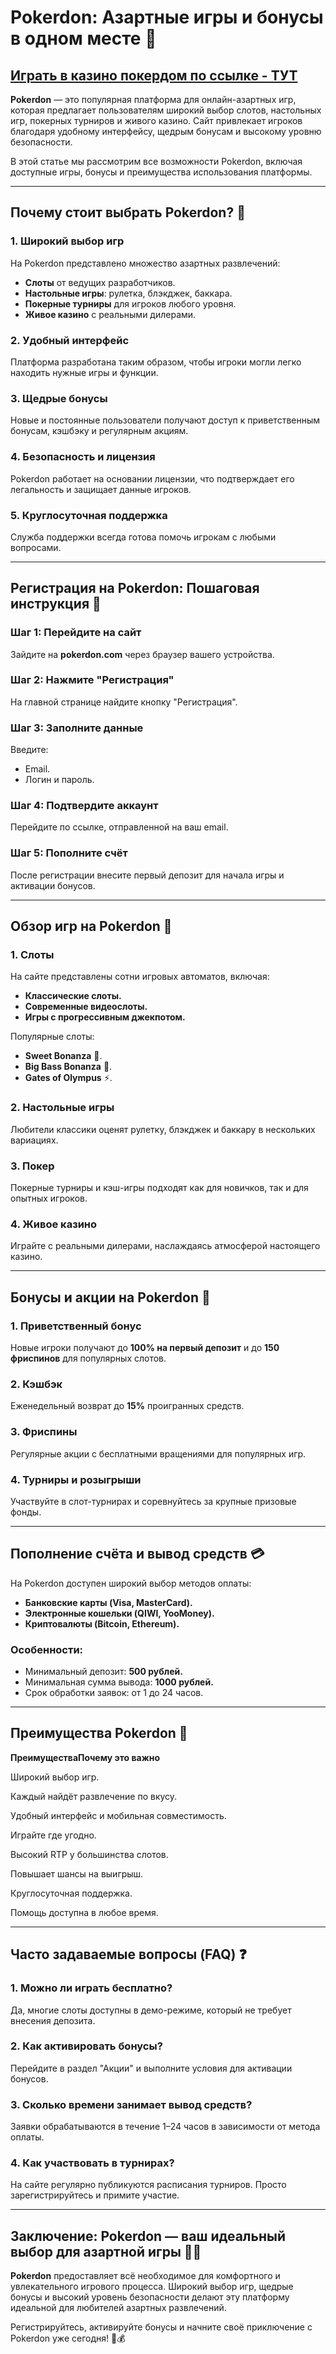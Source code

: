 # Pokerdon: Азартные игры и бонусы в одном месте 🎯

## [**Играть в казино покердом по ссылке - ТУТ**](https://brandplay.link/FwVc4f)

**Pokerdon** — это популярная платформа для онлайн-азартных игр, которая предлагает пользователям широкий выбор слотов, настольных игр, покерных турниров и живого казино. Сайт привлекает игроков благодаря удобному интерфейсу, щедрым бонусам и высокому уровню безопасности.

В этой статье мы рассмотрим все возможности Pokerdon, включая доступные игры, бонусы и преимущества использования платформы.

***

## Почему стоит выбрать Pokerdon? 🌟

### 1. **Широкий выбор игр**

На Pokerdon представлено множество азартных развлечений:

* **Слоты** от ведущих разработчиков.
* **Настольные игры**: рулетка, блэкджек, баккара.
* **Покерные турниры** для игроков любого уровня.
* **Живое казино** с реальными дилерами.

### 2. **Удобный интерфейс**

Платформа разработана таким образом, чтобы игроки могли легко находить нужные игры и функции.

### 3. **Щедрые бонусы**

Новые и постоянные пользователи получают доступ к приветственным бонусам, кэшбэку и регулярным акциям.

### 4. **Безопасность и лицензия**

Pokerdon работает на основании лицензии, что подтверждает его легальность и защищает данные игроков.

### 5. **Круглосуточная поддержка**

Служба поддержки всегда готова помочь игрокам с любыми вопросами.

***

## Регистрация на Pokerdon: Пошаговая инструкция 📝

### Шаг 1: Перейдите на сайт

Зайдите на **pokerdon.com** через браузер вашего устройства.

### Шаг 2: Нажмите "Регистрация"

На главной странице найдите кнопку "Регистрация".

### Шаг 3: Заполните данные

Введите:

* Email.
* Логин и пароль.

### Шаг 4: Подтвердите аккаунт

Перейдите по ссылке, отправленной на ваш email.

### Шаг 5: Пополните счёт

После регистрации внесите первый депозит для начала игры и активации бонусов.

***

## Обзор игр на Pokerdon 🎰

### 1. **Слоты**

На сайте представлены сотни игровых автоматов, включая:

* **Классические слоты.**
* **Современные видеослоты.**
* **Игры с прогрессивным джекпотом.**

Популярные слоты:

* **Sweet Bonanza** 🍬.
* **Big Bass Bonanza** 🎣.
* **Gates of Olympus** ⚡.

### 2. **Настольные игры**

Любители классики оценят рулетку, блэкджек и баккару в нескольких вариациях.

### 3. **Покер**

Покерные турниры и кэш-игры подходят как для новичков, так и для опытных игроков.

### 4. **Живое казино**

Играйте с реальными дилерами, наслаждаясь атмосферой настоящего казино.

***

## Бонусы и акции на Pokerdon 🎁

### 1. **Приветственный бонус**

Новые игроки получают до **100% на первый депозит** и до **150 фриспинов** для популярных слотов.

### 2. **Кэшбэк**

Еженедельный возврат до **15%** проигранных средств.

### 3. **Фриспины**

Регулярные акции с бесплатными вращениями для популярных игр.

### 4. **Турниры и розыгрыши**

Участвуйте в слот-турнирах и соревнуйтесь за крупные призовые фонды.

***

## Пополнение счёта и вывод средств 💳

На Pokerdon доступен широкий выбор методов оплаты:

* **Банковские карты (Visa, MasterCard).**
* **Электронные кошельки (QIWI, YooMoney).**
* **Криптовалюты (Bitcoin, Ethereum).**

### Особенности:

* Минимальный депозит: **500 рублей.**
* Минимальная сумма вывода: **1000 рублей.**
* Срок обработки заявок: от 1 до 24 часов.

***

## Преимущества Pokerdon 🌟

**ПреимуществаПочему это важно**

Широкий выбор игр.

Каждый найдёт развлечение по вкусу.

Удобный интерфейс и мобильная совместимость.

Играйте где угодно.

Высокий RTP у большинства слотов.

Повышает шансы на выигрыш.

Круглосуточная поддержка.

Помощь доступна в любое время.

***

## Часто задаваемые вопросы (FAQ) ❓

### 1. **Можно ли играть бесплатно?**

Да, многие слоты доступны в демо-режиме, который не требует внесения депозита.

### 2. **Как активировать бонусы?**

Перейдите в раздел "Акции" и выполните условия для активации бонусов.

### 3. **Сколько времени занимает вывод средств?**

Заявки обрабатываются в течение 1–24 часов в зависимости от метода оплаты.

### 4. **Как участвовать в турнирах?**

На сайте регулярно публикуются расписания турниров. Просто зарегистрируйтесь и примите участие.

***

## Заключение: Pokerdon — ваш идеальный выбор для азартной игры 🎰💸

**Pokerdon** предоставляет всё необходимое для комфортного и увлекательного игрового процесса. Широкий выбор игр, щедрые бонусы и высокий уровень безопасности делают эту платформу идеальной для любителей азартных развлечений.

Регистрируйтесь, активируйте бонусы и начните своё приключение с Pokerdon уже сегодня! 🌟💰
